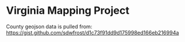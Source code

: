 # Virginia Mapping Project

County geojson data is pulled from: https://gist.github.com/sdwfrost/d1c73f91dd9d175998ed166eb216994a 